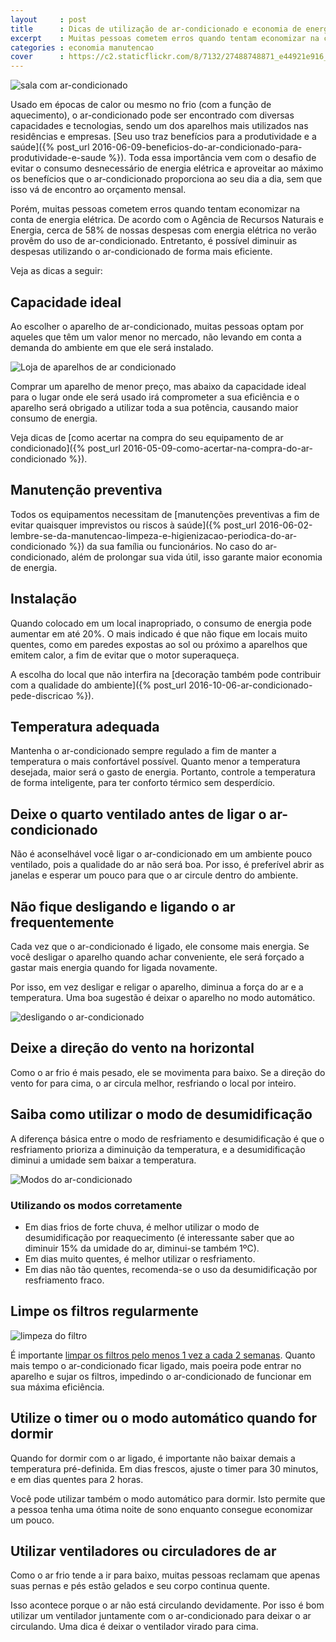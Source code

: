 ```yaml
---
layout     : post
title      : Dicas de utilização de ar-condicionado e economia de energia
excerpt    : Muitas pessoas cometem erros quando tentam economizar na conta de energia elétrica. De acordo com o Agência de Recursos Naturais e Energia, cerca de 58% de nossas despesas com energia elétrica no verão provêm do uso de ar-condicionado. Entretanto, é possível diminuir as despesas utilizando o ar-condicionado de forma mais eficiente.
categories : economia manutencao
cover      : https://c2.staticflickr.com/8/7132/27488748871_e44921e916_h.jpg
---
```


<div class="pull"><img src="https://c2.staticflickr.com/8/7132/27488748871_e44921e916_h.jpg" alt="sala com ar-condicionado"></div>

Usado em épocas de calor ou mesmo no frio (com a função de aquecimento), o ar-condicionado pode ser encontrado com diversas capacidades e tecnologias, sendo um dos aparelhos mais utilizados nas residências e empresas. [Seu uso traz benefícios para a produtividade e a saúde]({% post_url 2016-06-09-beneficios-do-ar-condicionado-para-produtividade-e-saude %}). Toda essa importância vem com o desafio de evitar o consumo desnecessário de energia elétrica e aproveitar ao máximo os benefícios que o ar-condicionado proporciona ao seu dia a dia, sem que isso vá de encontro ao orçamento mensal.

Porém, muitas pessoas cometem erros quando tentam economizar na conta de energia elétrica. De acordo com o Agência de Recursos Naturais e Energia, cerca de 58% de nossas despesas com energia elétrica no verão provêm do uso de ar-condicionado. Entretanto, é possível diminuir as despesas utilizando o ar-condicionado de forma mais eficiente.

Veja as dicas a seguir:

## Capacidade ideal

Ao escolher o aparelho de ar-condicionado, muitas pessoas optam por aqueles que têm um valor menor no mercado, não levando em conta a demanda do ambiente em que ele será instalado.

<div class="grid _center">
    <div class="cell"><img src="https://c2.staticflickr.com/8/7741/28689692051_e31c5080d1_z.jpg" alt="Loja de aparelhos de ar condicionado"></div>
    <div class="cell">
        <p>Comprar um aparelho de menor preço, mas abaixo da capacidade ideal para o lugar onde ele será usado irá comprometer a sua eficiência e o aparelho será obrigado a utilizar toda a sua potência, causando maior consumo de energia.</p>
    </div>
</div>


Veja dicas de [como acertar na compra do seu equipamento de ar condicionado]({% post_url 2016-05-09-como-acertar-na-compra-do-ar-condicionado %}).

## Manutenção preventiva

Todos os equipamentos necessitam de [manutenções preventivas a fim de evitar quaisquer imprevistos ou riscos à saúde]({% post_url 2016-06-02-lembre-se-da-manutencao-limpeza-e-higienizacao-periodica-do-ar-condicionado %}) da sua família ou funcionários. No caso do ar-condicionado, além de prolongar sua vida útil, isso garante maior economia de energia.

## Instalação

Quando colocado em um local inapropriado, o consumo de energia pode aumentar em até 20%. O mais indicado é que não fique em locais muito quentes, como em paredes expostas ao sol ou próximo a aparelhos que emitem calor, a fim de evitar que o motor superaqueça.

A escolha do local que não interfira na [decoração também pode contribuir com a qualidade do ambiente]({% post_url 2016-10-06-ar-condicionado-pede-discricao %}).

## Temperatura adequada

Mantenha o ar-condicionado sempre regulado a fim de manter a temperatura o mais confortável possível. Quanto menor a temperatura desejada, maior será o gasto de energia. Portanto, controle a temperatura de forma inteligente, para ter conforto térmico sem desperdício.

## Deixe o quarto ventilado antes de ligar o ar-condicionado

Não é aconselhável você ligar o ar-condicionado em um ambiente pouco ventilado, pois a qualidade do ar não será boa. Por isso, é preferível abrir as janelas e esperar um pouco para que o ar circule dentro do ambiente.

## Não fique desligando e ligando o ar frequentemente

<div class="grid _center">
    <div class="cell">
        <p>Cada vez que o ar-condicionado é ligado, ele consome mais energia. Se você desligar o aparelho quando achar conveniente, ele será forçado a gastar mais energia quando for ligada novamente.</p>
        <p>Por isso, em vez desligar e religar o aparelho, diminua a força do ar e a temperatura. Uma boa sugestão é deixar o aparelho no modo automático.</p>
    </div>
    <div class="cell"><img src="https://c2.staticflickr.com/8/7643/27322791133_223bbe8c41_o.jpg" alt="desligando o ar-condicionado"></div>
</div>

## Deixe a direção do vento na horizontal

Como o ar frio é mais pesado, ele se movimenta para baixo. Se a direção do vento for para cima, o ar circula melhor, resfriando o local por inteiro.

## Saiba como utilizar o modo de desumidificação

<div class="grid _center">
    <div class="cell">
        <p>A diferença básica entre o modo de resfriamento e desumidificação é que o resfriamento prioriza a diminuição da temperatura, e a desumidificação diminui a umidade sem baixar a temperatura.</p>
    </div>
    <div class="cell"><img src="https://c2.staticflickr.com/6/5485/30407909145_8644b957a3_o.jpg" alt="Modos do ar-condicionado"></div>
</div>

### Utilizando os modos corretamente

- Em dias frios de forte chuva, é melhor utilizar o modo de desumidificação por reaquecimento (é interessante saber que ao diminuir 15% da umidade do ar, diminui-se também 1ºC).
- Em dias muito quentes, é melhor utilizar o resfriamento.
- Em dias não tão quentes, recomenda-se o uso da desumidificação por resfriamento fraco.

## Limpe os filtros regularmente

<div class="grid _center">
    <div class="cell">
        <img src="https://c2.staticflickr.com/8/7313/27657308140_cc86a38572_o.jpg" alt="limpeza do filtro">
    </div>
    <div class="cell">
        <p>É importante <a href="{% post_url 2016-06-27-mantenha-o-ar-condicionado-limpo-e-evite-problemas-de-saude %}">limpar os filtros pelo menos 1 vez a cada 2 semanas</a>. Quanto mais tempo o ar-condicionado ficar ligado, mais poeira pode entrar no aparelho e sujar os filtros, impedindo o ar-condicionado de funcionar em sua máxima eficiência.</p>
    </div>
</div>

## Utilize o timer ou o modo automático quando for dormir

Quando for dormir com o ar ligado, é importante não baixar demais a temperatura pré-definida. Em dias frescos, ajuste o timer para 30 minutos, e em dias quentes para 2 horas.

Você pode utilizar também o modo automático para dormir. Isto permite que a pessoa tenha uma ótima noite de sono enquanto consegue economizar um pouco.

## Utilizar ventiladores ou circuladores de ar

Como o ar frio tende a ir para baixo, muitas pessoas reclamam que apenas suas pernas e pés estão gelados e seu corpo continua quente.

Isso acontece porque o ar não está circulando devidamente. Por isso é bom utilizar um ventilador juntamente com o ar-condicionado para deixar o ar circulando. Uma dica é deixar o ventilador virado para cima.
